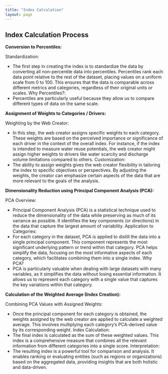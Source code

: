 ```yaml
---
title: "Index Calculation"
layout: page
---
```


## Index Calculation Process
**Conversion to Percentiles:**

Standardization:
- The first step in creating the index is to standardize the data by converting all non-percentile data into percentiles. Percentiles rank each data point relative to the rest of the dataset, placing values on a uniform scale from 0 to 100. This ensures that the data is comparable across different metrics and categories, regardless of their original units or scales.
Why Percentiles?:
- Percentiles are particularly useful because they allow us to compare different types of data on the same scale.

**Assignment of Weights to Categories / Drivers:**

Weighting by the Web Creator:
- In this step, the web creator assigns specific weights to each category. These weights are based on the perceived importance or significance of each driver in the context of the overall index. For instance, if the index is intended to measure water reuse potentials, the web creator might assign higher weights to drivers like water scarcity and discharge volume limitations compared to others.
Customization:
- The ability to assign weights gives the web creator flexibility in tailoring the index to specific objectives or perspectives. By adjusting the weights, the creator can emphasize certain aspects of the data that are more relevant to the goals of the analysis.

**Dimensionality Reduction using Principal Component Analysis (PCA):**

PCA Overview:
- Principal Component Analysis (PCA) is a statistical technique used to reduce the dimensionality of the data while preserving as much of its variance as possible. It identifies the key components (or directions) in the data that capture the largest amount of variability.
Application to Categories:
- For each category in the dataset, PCA is applied to distill the data into a single principal component. This component represents the most significant underlying pattern or trend within that category. PCA helps simplify the data, focusing on the most informative aspects of each category, which facilitates combining them into a single index.
Why PCA?
- PCA is particularly valuable when dealing with large datasets with many variables, as it simplifies the data without losing essential information. It allows us to represent each category with a single value that captures the key variations within that category.

**Calculation of the Weighted Average (Index Creation):**

Combining PCA Values with Assigned Weights:
- Once the principal component for each category is obtained, the weights assigned by the web creator are applied to calculate a weighted average. This involves multiplying each category’s PCA-derived value by its corresponding weight.
Index Calculation:
- The final index is calculated as the sum of these weighted values. This index is a comprehensive measure that combines all the relevant information from different categories into a single score.
Interpretation:
- The resulting index is a powerful tool for comparison and analysis. It enables ranking or evaluating entities (such as regions or organizations) based on the aggregated data, providing insights that are both holistic and data-driven.


